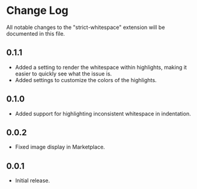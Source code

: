 # Change Log

All notable changes to the "strict-whitespace" extension will be documented in this file.

## 0.1.1

- Added a setting to render the whitespace within highlights, making it easier to quickly see what the issue is.
- Added settings to customize the colors of the highlights.

## 0.1.0

- Added support for highlighting inconsistent whitespace in indentation.

## 0.0.2

- Fixed image display in Marketplace.

## 0.0.1

- Initial release.
